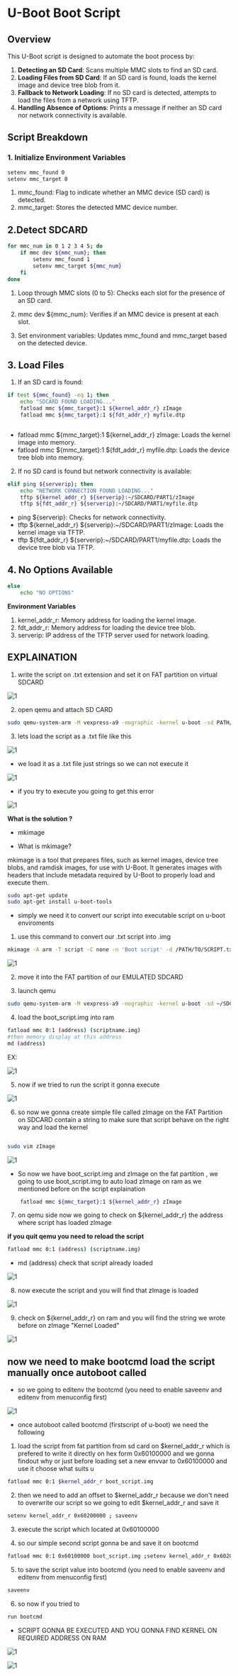# U-Boot Boot Script

## Overview

This U-Boot script is designed to automate the boot process by:

1. **Detecting an SD Card**: Scans multiple MMC slots to find an SD card.
2. **Loading Files from SD Card**: If an SD card is found, loads the kernel image and device tree blob from it.
3. **Fallback to Network Loading**: If no SD card is detected, attempts to load the files from a network using TFTP.
4. **Handling Absence of Options**: Prints a message if neither an SD card nor network connectivity is available.

## Script Breakdown

### 1. Initialize Environment Variables

```sh
setenv mmc_found 0
setenv mmc_target 0
```
1. mmc_found: Flag to indicate whether an MMC device (SD card) is detected.
2. mmc_target: Stores the detected MMC device number.

## 2.Detect SDCARD

```sh
for mmc_num in 0 1 2 3 4 5; do
    if mmc dev ${mmc_num}; then
        setenv mmc_found 1
        setenv mmc_target ${mmc_num}
    fi
done
```
1. Loop through MMC slots (0 to 5): Checks each slot for the presence of an SD card.

2. mmc dev ${mmc_num}: Verifies if an MMC device is present at each slot.

3. Set environment variables: Updates mmc_found and mmc_target based on the detected device.

## 3. Load Files

1. If an SD card is found:


```bash
if test ${mmc_found} -eq 1; then
    echo "SDCARD FOUND LOADING..."
    fatload mmc ${mmc_target}:1 ${kernel_addr_r} zImage
    fatload mmc ${mmc_target}:1 ${fdt_addr_r} myfile.dtp



```

- fatload mmc ${mmc_target}:1 ${kernel_addr_r} zImage: Loads the kernel image into memory.
- fatload mmc ${mmc_target}:1 ${fdt_addr_r} myfile.dtp: Loads the device tree blob into memory.


2. If no SD card is found but network connectivity is available:

```bash 
elif ping ${serverip}; then
    echo "NETWORK CONNECTION FOUND LOADING..."
    tftp ${kernel_addr_r} ${serverip}:~/SDCARD/PART1/zImage
    tftp ${fdt_addr_r} ${serverip}:~/SDCARD/PART1/myfile.dtp

```
- ping ${serverip}: Checks for network connectivity.
- tftp ${kernel_addr_r} ${serverip}:~/SDCARD/PART1/zImage: Loads the kernel image via TFTP.
- tftp ${fdt_addr_r} ${serverip}:~/SDCARD/PART1/myfile.dtp: Loads the device tree blob via TFTP.


## 4. No Options Available


```bash
else
    echo "NO OPTIONS"
```
**Environment Variables**

1. kernel_addr_r: Memory address for loading the kernel image.
2. fdt_addr_r: Memory address for loading the device tree blob.
3. serverip: IP address of the TFTP server used for network loading.


## EXPLAINATION 

1. write the script on .txt extension and set it on FAT partition on virtual SDCARD

![1](images/1.png)

2. open qemu and attach SD CARD 



```bash 
sudo qemu-system-arm -M vexpress-a9 -nographic -kernel u-boot -sd PATH/TO/EMULATEDSD.img -net nic -net tap,ifname=tap0,script=/PATH/TO/NETWORKSCRIPT

```


3. lets load the script as a .txt file like this

![1](images/2.png)


- we load it as a .txt file just strings so we can not execute it 

![1](images/3.png)


- if you try to execute you going to get this error

![1](images/4.png)


**What is the solution ?**

- mkimage 

- What is mkimage?

mkimage is a tool that prepares files, such as kernel images, device tree blobs, and ramdisk images, for use with U-Boot. It generates images with headers that include metadata required by U-Boot to properly load and execute them.

```bash
sudo apt-get update
sudo apt-get install u-boot-tools
```
- simply we need it to convert our script into executable script on u-boot enviroments 

1. use this command to convert our .txt script into .img 

```bash
mkimage -A arm -T script -C none -n 'Boot script' -d /PATH/TO/SCRIPT.txt /PATH/TO/boot_script.img

```
![1](images/5.png)

2. move it into the FAT partition of our EMULATED SDCARD


3. launch qemu 

```bash 
sudo qemu-system-arm -M vexpress-a9 -nographic -kernel u-boot -sd ~/SDCARD/EMULATEDSD.img -net nic -net tap,ifname=tap0,script=/home/karimzidantech/NETWORK_SCRIPT/qemu-ifup
```
4. load the boot_script.img into ram

```bash
fatload mmc 0:1 (address) (scriptname.img)
#then memory display at this address
md (address)
```
EX:


![1](images/6.png)


5. now if we tried to run the script it gonna execute

![1](images/7.png)


6. so now we gonna create simple file called zImage on the FAT Partition on SDCARD contain a string to make sure that script behave on the right way and load the kernel   

```bash 

sudo vim zImage 

```

![1](images/8.png) 


- So now we have boot_script.img and zImage on the fat partition , we going to use boot_script.img to auto load zImage on ram as we mentioned before on the script explaination 
 
```bash
    fatload mmc ${mmc_target}:1 ${kernel_addr_r} zImage
```

7. on qemu side now we going to check on ${kernel_addr_r} the address where script has loaded zImage

**if you quit qemu you need to reload the script**

```bash
fatload mmc 0:1 (address) (scriptname.img)

```
- md (address) check that script already loaded

![1](images/6.png)


8. now execute the script and you will find that zImage is loaded 

![1](images/10.png) 

9. check on ${kernel_addr_r} on ram and you will find the string we wrote before on zImage "Kernel Loaded"

![1](images/9.png)  


## now we need to make bootcmd load the script manually once autoboot called

- so we going to editenv the bootcmd (you need to enable saveenv and editenv from menuconfig first)

![1](images/11.png) 

- once autoboot called bootcmd (firstscript of u-boot) we need the following   

1. load the script from fat partition from sd card on $kernel_addr_r which is prefered to write it directly on hex form 0x60100000 and we gonna findout why or just before loading set a new envvar to 0x60100000 and use it choose what suits u

```bash
fatload mmc 0:1 $kernel_addr_r boot_script.img 
```
2. then we need to add an offset to $kernel_addr_r because we don't need to overwrite our script so we going to edit $kernel_addr_r and save it

```bash
setenv kernel_addr_r 0x60200000 ; saveenv 
```
3. execute the script which located at 0x60100000


4. so our simple second script gonna be and save it on bootcmd 

```bash
fatload mmc 0:1 0x60100000 boot_script.img ;setenv kernel_addr_r 0x60200000 ; saveenv ; source 0x60100000
```

5. to save the script value into bootcmd (you need to enable saveenv and editenv from menuconfig first)
```bash
saveenv 
```
6. so now if you tried to 


```bash
run bootcmd
```
- SCRIPT GONNA BE EXECUTED AND YOU GONNA FIND KERNEL ON REQUIRED ADDRESS ON RAM

![1](images/12.png) 



![1](images/9.png)  




